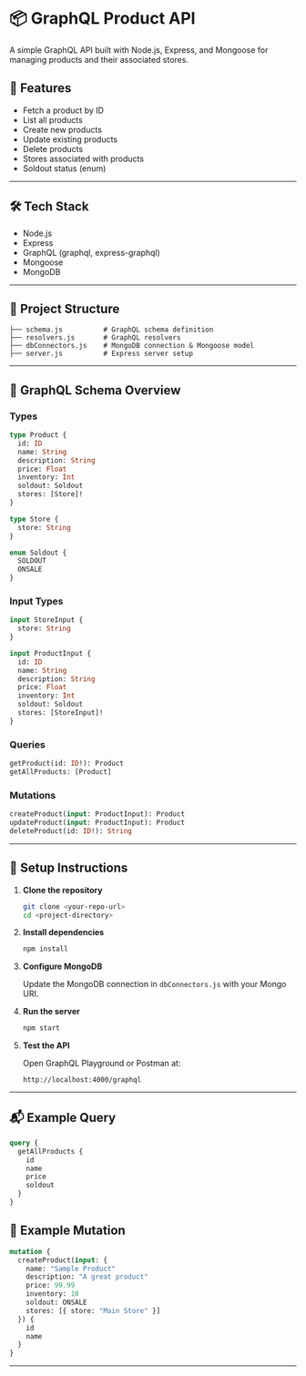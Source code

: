# 📦 GraphQL Product API

A simple GraphQL API built with Node.js, Express, and Mongoose for managing products and their associated stores.

## 🚀 Features

* Fetch a product by ID
* List all products
* Create new products
* Update existing products
* Delete products
* Stores associated with products
* Soldout status (enum)

---

## 🛠️ Tech Stack

* Node.js
* Express
* GraphQL (graphql, express-graphql)
* Mongoose
* MongoDB

---

## 📂 Project Structure

```
├── schema.js          # GraphQL schema definition
├── resolvers.js       # GraphQL resolvers
├── dbConnectors.js    # MongoDB connection & Mongoose model
├── server.js          # Express server setup
```

---

## 🧬 GraphQL Schema Overview

### Types

```graphql
type Product {
  id: ID
  name: String
  description: String
  price: Float
  inventory: Int
  soldout: Soldout
  stores: [Store]!
}

type Store {
  store: String
}

enum Soldout {
  SOLDOUT
  ONSALE
}
```

### Input Types

```graphql
input StoreInput {
  store: String
}

input ProductInput {
  id: ID
  name: String
  description: String
  price: Float
  inventory: Int
  soldout: Soldout
  stores: [StoreInput]!
}
```

### Queries

```graphql
getProduct(id: ID!): Product
getAllProducts: [Product]
```

### Mutations

```graphql
createProduct(input: ProductInput): Product
updateProduct(input: ProductInput): Product
deleteProduct(id: ID!): String
```

---

## 🧾 Setup Instructions

1. **Clone the repository**

   ```bash
   git clone <your-repo-url>
   cd <project-directory>
   ```

2. **Install dependencies**

   ```bash
   npm install
   ```

3. **Configure MongoDB**

   Update the MongoDB connection in `dbConnectors.js` with your Mongo URI.

4. **Run the server**

   ```bash
   npm start
   ```

5. **Test the API**

   Open GraphQL Playground or Postman at:

   ```
   http://localhost:4000/graphql
   ```

---

## 📬 Example Query

```graphql
query {
  getAllProducts {
    id
    name
    price
    soldout
  }
}
```

## 🧪 Example Mutation

```graphql
mutation {
  createProduct(input: {
    name: "Sample Product"
    description: "A great product"
    price: 99.99
    inventory: 10
    soldout: ONSALE
    stores: [{ store: "Main Store" }]
  }) {
    id
    name
  }
}
```

---

